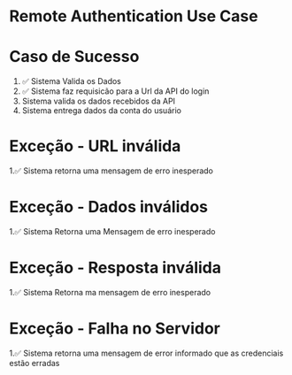 # Remote Authentication Use Case

# Caso de Sucesso
1. ✅  Sistema Valida os Dados
2. ✅  Sistema faz requisicão para a Url da API do login
3. Sistema valida os dados recebidos da API
4. Sistema entrega dados da conta do usuário

# Exceção - URL inválida 
1.✅ Sistema retorna uma mensagem de erro inesperado

# Exceção - Dados inválidos
1.✅ Sistema Retorna uma Mensagem de erro inesperado

# Exceção - Resposta inválida
1.✅ Sistema Retorna ma mensagem de erro inesperado

# Exceção - Falha no Servidor
1.✅ Sistema retorna uma mensagem de error informado que as credenciais estão erradas 